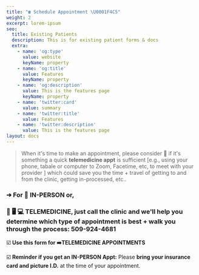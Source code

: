 ```yaml
---
title: "☎️ Schedule Appointment \U0001F4C5"
weight: 2
excerpt: lorem-ipsum
seo:
  title: Existing Patients
  description: This is for existing patient forms & docs
  extra:
    - name: 'og:type'
      value: website
      keyName: property
    - name: 'og:title'
      value: Features
      keyName: property
    - name: 'og:description'
      value: This is the features page
      keyName: property
    - name: 'twitter:card'
      value: summary
    - name: 'twitter:title'
      value: Features
    - name: 'twitter:description'
      value: This is the features page
layout: docs
---
```

> When it's time to make an appointment, please consider 🤔 if it's something a quick **telemedicine appt** is sufficient \[e.g., using your phone, tabale or computer to Zoom, Facetime, etc, to meet with your provider ] which could save you the time + travel of getting to and from the clinic, getting in-processed, etc..

### ➔ For 🏥 IN-PERSON or,

### 📲  🖥️ 💻 TELEMEDICINE, just call the clinic and we'll help you determine which type of appointment is best + walk you through the process: 509-924-4681

☑️ **Use this form for ➡️TELEMEDICINE APPOINTMENTS**

☑️ **Reminder if you get an IN-PERSON Appt:** Please **bring your insurance card and picture I.D.** at the time of your appointment.

